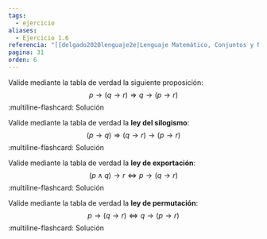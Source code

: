 ```yaml
---
tags:
  - ejercicio
aliases:
  - Ejercicio 1.6
referencia: "[[delgado2020lenguaje2e|Lenguaje Matemático, Conjuntos y Números (2a ed)]]"
pagina: 31
orden: 6
---
```

Valide mediante la tabla de verdad la siguiente proposición:
$$p \rightarrow (q \rightarrow r) \Longrightarrow q \rightarrow (p \rightarrow r)$$
:multiline-flashcard:
Solución

Valide mediante la tabla de verdad la **ley del silogismo**:
$$(p \rightarrow q) \Longrightarrow (q  \rightarrow r) \rightarrow (p \rightarrow r)$$
:multiline-flashcard:
Solución

Valide mediante la tabla de verdad la **ley de exportación**:
$$(p \land q) \rightarrow r \Longleftrightarrow p \rightarrow (q  \rightarrow r)$$
:multiline-flashcard:
Solución

Valide mediante la tabla de verdad la **ley de permutación**:
$$ p \rightarrow (q  \rightarrow r) \Longleftrightarrow q \rightarrow (p  \rightarrow r)$$
:multiline-flashcard:
Solución
